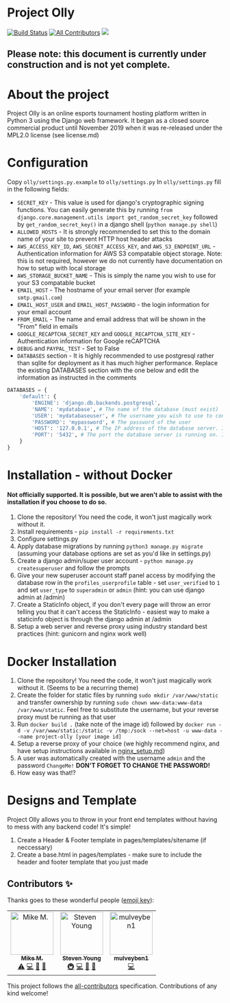 # Project Olly
[![Build Status](https://travis-ci.org/NFM-Studios/project-olly.svg?branch=master)](https://travis-ci.org/NFM-Studios/project-olly)
[![All Contributors](https://img.shields.io/badge/all_contributors-3-orange.svg?style=flat-square)](#contributors)
<a href="https://discord.gg/5dp8x2t">
    <img src="https://img.shields.io/badge/discord-join-7289DA.svg?logo=discord&longCache=true&style=flat" />
</a>

## Please note: this document is currently under construction and is not yet complete.

# About the project
Project Olly is an online esports tournament hosting platform written in Python 3 using the Django web framework. It began as a closed source commercial product until November 2019 when it was re-released under the MPL2.0 license (see license.md)

# Configuration
Copy `olly/settings.py.example` to `olly/settings.py`
In `olly/settings.py` fill in the following fields:
- `SECRET_KEY` - This value is used for django's cryptographic signing functions. You can easily generate this by running `from django.core.management.utils import get_random_secret_key` followed by `get_random_secret_key()` in a django shell (`python manage.py shell`)
- `ALLOWED_HOSTS` -  It is strongly recommended to set this to the domain name of your site to prevent HTTP host header attacks
- `AWS_ACCESS_KEY_ID`, `AWS_SECRET_ACCESS_KEY`, and `AWS_S3_ENDPOINT_URL` - Authentication information for AWS S3 compatable object storage. Note: this is not required, however we do not currently have documentation on how to setup with local storage
- `AWS_STORAGE_BUCKET_NAME` - This is simply the name you wish to use for your S3 compatable bucket
- `EMAIL_HOST` - The hostname of your email server (for example `smtp.gmail.com`)
- `EMAIL_HOST_USER` and `EMAIL_HOST_PASSWORD` - the login information for your email account
- `FROM_EMAIL` - The name and email address that will be shown in the "From" field in emails
- `GOOGLE_RECAPTCHA_SECRET_KEY` and `GOOGLE_RECAPTCHA_SITE_KEY` - Authentication information for Google reCAPTCHA
- `DEBUG` and `PAYPAL_TEST` - Set to False
- `DATABASES` section - It is highly recommended to use postgresql rather than sqlite for deployment as it has much higher performance. Replace the existing DATABASES section with the one below and edit the information as instructed in the comments
```python
DATABASES = {
    'default': {
        'ENGINE': 'django.db.backends.postgresql',
        'NAME': 'mydatabase', # The name of the database (must exist)
        'USER': 'mydatabaseuser', # The username you wish to use to connect to the database
        'PASSWORD': 'mypassword', # The password of the user
        'HOST': '127.0.0.1', # The IP address of the database server. If it is the same server, this can be left as is
        'PORT': '5432', # The port the database server is running on. It is unlikely you will need to change this
    }
}
```

# Installation - without Docker
#### Not officially supported. It is possible, but we aren't able to assist with the installation if you choose to do so.

1. Clone the repository! You need the code, it won't just magically work without it.
2. Install requirements - `pip install -r requirements.txt`
3. Configure settings.py
4. Apply database migrations by running `python3 manage.py migrate` (assuming your database options are set as you'd like in settings.py)
5. Create a django admin/super user account - `python manage.py createsuperuser` and follow the prompts
6. Give your new superuser account staff panel access by modifying the database row in the `profiles_userprofile` table - set
`user_verified` to `1` and set `user_type` to `superadmin` or `admin` (hint: you can use django admin at /admin)
7. Create a StaticInfo object, if you don't every page will throw an error telling you that it can't access the StaticInfo - easiest
way to make a staticinfo object is through the django admin at /admin
8. Setup a web server and reverse proxy using industry standard best practices (hint: gunicorn and nginx work well)

# Docker Installation

1. Clone the repository! You need the code, it won't just magically work without it. (Seems to be a recurring theme)
2. Create the folder for static files by running `sudo mkdir /var/www/static` and transfer ownership by running `sudo chown www-data:www-data /var/www/static`. Feel free to substitute the username, but your reverse proxy must be running as that user
3. Run `docker build .` (take note of the image id) followed by `docker run -d -v /var/www/static:/static -v /tmp:/sock --net=host -u www-data --name project-olly [your image id]`
4. Setup a reverse proxy of your choice (we highly recommend nginx, and have setup instructions	available in [nginx_setup.md](nginx_setup.md))
5. A user was automatically created with the username `admin` and the password `ChangeMe!` **DON'T FORGET TO CHANGE THE PASSWORD!**
6. How easy was that!?

# Designs and Template
Project Olly allows you to throw in your front end templates without having to mess with any backend code! It's simple!
1. Create a Header & Footer template in pages/templates/sitename (if neccessary)
2. Create a base.html in pages/templates - make sure to include the header and footer template that you just made

## Contributors ✨

Thanks goes to these wonderful people ([emoji key](https://allcontributors.org/docs/en/emoji-key)):

<!-- ALL-CONTRIBUTORS-LIST:START - Do not remove or modify this section -->
<!-- prettier-ignore -->
<table>
  <tr>
    <td align="center"><a href="http://mikemadden.me"><img src="https://avatars0.githubusercontent.com/u/19417674?v=4" width="100px;" alt="Mike M."/><br /><sub><b>Mike M.</b></sub></a><br /><a href="https://github.com/mikemaddem/project-olly/commits?author=mikemaddem" title="Tests">⚠️</a> <a href="https://github.com/mikemaddem/project-olly/commits?author=mikemaddem" title="Code">💻</a> <a href="https://github.com/mikemaddem/project-olly/commits?author=mikemaddem" title="Documentation">📖</a> <a href="#ideas-mikemaddem" title="Ideas, Planning, & Feedback">🤔</a></td>
    <td align="center"><a href="https://github.com/techlover1"><img src="https://avatars1.githubusercontent.com/u/17421974?v=4" width="100px;" alt="Steven Young"/><br /><sub><b>Steven Young</b></sub></a><br /><a href="#infra-techlover1" title="Infrastructure (Hosting, Build-Tools, etc)">🚇</a> <a href="https://github.com/mikemaddem/project-olly/commits?author=techlover1" title="Code">💻</a> <a href="#ideas-techlover1" title="Ideas, Planning, & Feedback">🤔</a> <a href="https://github.com/mikemaddem/project-olly/commits?author=techlover1" title="Documentation">📖</a></td>
    <td align="center"><a href="https://github.com/mulveyben1"><img src="https://avatars1.githubusercontent.com/u/22732775?v=4" width="100px;" alt="mulveyben1"/><br /><sub><b>mulveyben1</b></sub></a><br /><a href="https://github.com/mikemaddem/project-olly/commits?author=mulveyben1" title="Code">💻</a></td>
  </tr>
</table>

<!-- ALL-CONTRIBUTORS-LIST:END -->

This project follows the [all-contributors](https://github.com/all-contributors/all-contributors) specification. Contributions of any kind welcome!
